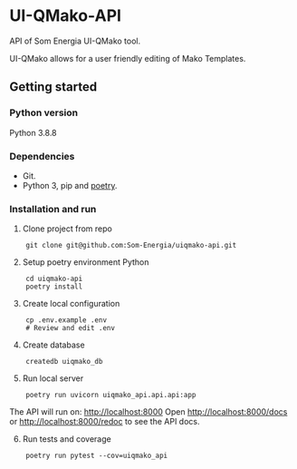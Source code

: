 # UI-QMako-API


API of Som Energia UI-QMako tool.

UI-QMako allows for a user friendly editing of Mako Templates.

## Getting started
### Python version

Python 3.8.8

### Dependencies

* Git.
* Python 3, pip and [poetry](https://python-poetry.org/).

### Installation and run

1. Clone project from repo
```
    git clone git@github.com:Som-Energia/uiqmako-api.git
```
2. Setup poetry environment Python
```
    cd uiqmako-api
    poetry install
```
3. Create local configuration
```
    cp .env.example .env
    # Review and edit .env
```
4. Create database
```
    createdb uiqmako_db
```
5. Run local server
```
    poetry run uvicorn uiqmako_api.api.api:app
```
The API will run on: [http://localhost:8000](http://localhost:8000)
Open [http://localhost:8000/docs](http://localhost:8000/docs) or [http://localhost:8000/redoc](http://localhost:8000/redoc) to see the API docs.

6. Run tests  and coverage
```
    poetry run pytest --cov=uiqmako_api
```